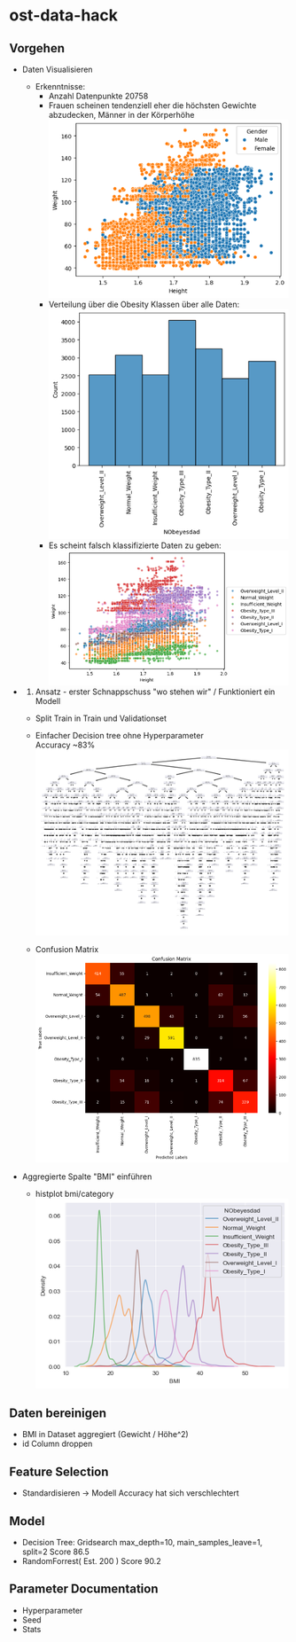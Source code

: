 # ost-data-hack

## Vorgehen

- Daten Visualisieren
    - Erkenntnisse:
        - Anzahl Datenpunkte 20758
        - Frauen scheinen tendenziell eher die höchsten Gewichte abzudecken, Männer in der Körperhöhe
        ![alt text](images/scatter_male_female.png)
        - Verteilung über die Obesity Klassen über alle Daten:
        ![alt text](images/histplot.png)
        - Es scheint falsch klassifizierte Daten zu geben:
        ![alt text](images/scatter_obesity.png)

- 1. Ansatz - erster Schnappschuss "wo stehen wir" / Funktioniert ein Modell
  - Split Train in Train und Validationset

  - Einfacher Decision tree ohne Hyperparameter
    <br>Accuracy ~83%
    ![alt text](images/1_approach_decision_tree.png)
  - Confusion Matrix
    ![alt text](images/1_approach_confusion_matrix.png)
  
- Aggregierte Spalte "BMI" einführen
  - histplot bmi/category
    ![alt text](images/bmi_category_histplot.png)

## Daten bereinigen
- BMI in Dataset aggregiert (Gewicht / Höhe^2)
- id Column droppen

## Feature Selection
- Standardisieren -> Modell Accuracy hat sich verschlechtert

## Model
  - Decision Tree: Gridsearch max_depth=10, main_samples_leave=1, split=2 Score 86.5
  - RandomForrest( Est. 200 ) Score 90.2

## Parameter Documentation
- Hyperparameter
- Seed
- Stats